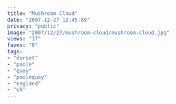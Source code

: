 ```yaml
---
title: "Mushroom Cloud"
date: "2007-12-27 12:45:59"
privacy: "public"
image: "2007/12/27/mushroom-cloud/mushroom-cloud.jpg"
views: "17"
faves: "0"
tags:
- "dorset"
- "poole"
- "quay"
- "poolequay"
- "england"
- "uk"
---
```


